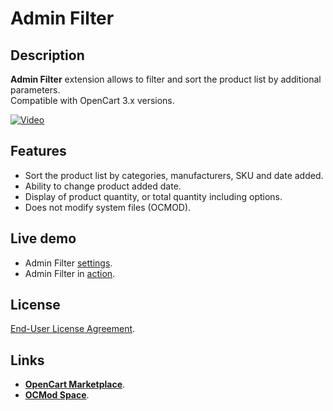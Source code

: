 # Admin Filter

## Description
**Admin Filter** extension allows to filter and sort the product list by additional parameters.  
Compatible with OpenCart 3.x versions.

[![Video](https://img.youtube.com/vi/QJEyGu3VxxY/0.jpg)](https://www.youtube.com/watch?v=QJEyGu3VxxY)

## Features
* Sort the product list by categories, manufacturers, SKU and date added.
* Ability to change product added date.
* Display of product quantity, or total quantity including options.
* Does not modify system files (OCMOD).

## Live demo
* Admin Filter [settings](https://demo.ocmod.space/a/admin/admin/index.php?route=extension/module/admin_filter).
* Admin Filter in [action](https://demo.ocmod.space/a/admin/admin/index.php?route=catalog/product).

## License
[End-User License Agreement](https://raw.githubusercontent.com/ocmod-space/ocmod-admin-filter/main/EULA.txt).

## Links
* [**OpenCart Marketplace**](https://www.opencart.com/index.php?route=marketplace/extension/info&extension_id=36080).
* [**OCMod Space**](https://www.ocmod.space/admin-filter/).
